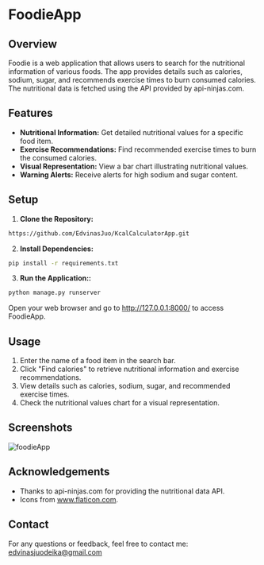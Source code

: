 # FoodieApp

## Overview
Foodie is a web application that allows users to search for the nutritional information of various foods. The app provides details such as calories, sodium, sugar, and recommends exercise times to burn consumed calories. The nutritional data is fetched using the API provided by api-ninjas.com.

## Features
- <b>Nutritional Information:</b> Get detailed nutritional values for a specific food item.
- <b>Exercise Recommendations:</b> Find recommended exercise times to burn the consumed calories.
- <b>Visual Representation:</b> View a bar chart illustrating nutritional values.
- <b>Warning Alerts:</b> Receive alerts for high sodium and sugar content.

## Setup
1. <b>Clone the Repository:</b>
```bash
https://github.com/EdvinasJuo/KcalCalculatorApp.git
```
2. <b>Install Dependencies:</b>
```bash
pip install -r requirements.txt
```
3. <b>Run the Application::</b>
```bash
python manage.py runserver
```
Open your web browser and go to http://127.0.0.1:8000/ to access FoodieApp.

## Usage
1. Enter the name of a food item in the search bar.
2. Click "Find calories" to retrieve nutritional information and exercise recommendations.
3. View details such as calories, sodium, sugar, and recommended exercise times.
4. Check the nutritional values chart for a visual representation.

## Screenshots
![foodieApp](https://github.com/EdvinasJuo/KcalCalculatorApp/assets/97233138/25126834-654c-4799-91f0-e9199de9c8f9)

## Acknowledgements
- Thanks to api-ninjas.com for providing the nutritional data API.
- Icons from www.flaticon.com.

## Contact
For any questions or feedback, feel free to contact me: edvinasjuodeika@gmail.com
